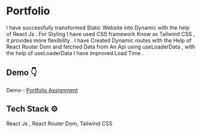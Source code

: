 
# Portfolio

I have successfully transformed Static Website into Dynamic with the help of React Js . For Styling I have used CSS framework Know as Tailwind CSS , it provides more flexibility . I have Created Dynamic routes with the Help of React Router Dom and fetched Data from An Api using useLoaderData , with the help of useLoaderData  I have improved Load Time .
## Demo 👇

Demo-: [Portfolio Assignment](https://assignmentportfolyo.netlify.app)


## Tech Stack ⚙️
React Js , React Router Dom, Tailwind CSS

